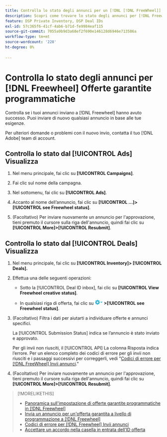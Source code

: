 ```yaml
---
title: Controlla lo stato degli annunci per un [!DNL [!DNL FreeWheel]] Offerta PG
description: Scopri come trovare lo stato degli annunci per [!DNL Freewheel] offerte programmatiche garantite.
feature: DSP Private Inventory, DSP Deal IDs
exl-id: 57c365f6-41cf-4ab6-b71d-fe9984eaf115
source-git-commit: 7055a9b9d3a68ef2f690e146128d6946e713586a
workflow-type: tm+mt
source-wordcount: '228'
ht-degree: 0%

---
```


# Controlla lo stato degli annunci per [!DNL Freewheel] Offerte garantite programmatiche

Controlla se i tuoi annunci inviano a [!DNL Freewheel] hanno avuto successo. Puoi inviare di nuovo qualsiasi annuncio in base alle tue esigenze.

Per ulteriori domande o problemi con il nuovo invio, contatta il tuo [!DNL Adobe] team di account.

## Controlla lo stato dal [!UICONTROL Ads] Visualizza

1. Nel menu principale, fai clic su **[!UICONTROL Campaigns]**.

1. Fai clic sul nome della campagna.

1. Nel sottomenu, fai clic su **[!UICONTROL Ads]**.

1. Accanto al nome dell’annuncio, fai clic su  **[!UICONTROL ...]>[!UICONTROL see Freewheel status]**.

1. (Facoltativo) Per inviare nuovamente un annuncio per l&#39;approvazione, tieni premuto il cursore sulla riga dell&#39;annuncio, quindi fai clic su **[!UICONTROL More]>[!UICONTROL Resubmit]**.

## Controlla lo stato dal [!UICONTROL Deals] Visualizza

1. Nel menu principale, fai clic su **[!UICONTROL Inventory]> [!UICONTROL Deals].**

1. Effettua una delle seguenti operazioni:

   * Sotto la [!UICONTROL Deal ID inbox], fai clic su **[!UICONTROL View Freewheel creative status]**.

   * In qualsiasi riga di offerta, fai clic su ![Menu Opzioni](/help/dsp/assets/options-menu.png) **>[!UICONTROL see Freewheel status]**.

1. (Facoltativo) Filtra i dati per aiutarti a individuare offerte e annunci specifici.

   La [!UICONTROL Submission Status] indica se l’annuncio è stato inviato e approvato.

   Per gli invii non riusciti, il [!UICONTROL API] La colonna Risposta indica l’errore. Per un elenco completo dei codici di errore per gli invii non riusciti e i passaggi successivi per correggerli, vedi &quot;[Codici di errore per [!DNL FreeWheel] Invii annunci](freewheel-error-codes.md).&quot;

1. (Facoltativo) Per inviare nuovamente un annuncio per l&#39;approvazione, tieni premuto il cursore sulla riga dell&#39;annuncio, quindi fai clic su **[!UICONTROL More]>[!UICONTROL Resubmit]**.

>[!MORELIKETHIS]
>
>* [Panoramica sull&#39;impostazione di offerte garantite programmatiche in [!DNL Freewheel]](freewheel-overview.md)
>* [Invia un annuncio per un&#39;offerta garantita a livello di programmazione a [!DNL Freewheel]](freewheel-submit.md)
>* [Codici di errore per [!DNL Freewheel] Invii annunci](freewheel-error-codes.md)
>* [Accettare un accordo nella casella in entrata dell’ID offerta](deal-id-inbox-accept.md)

